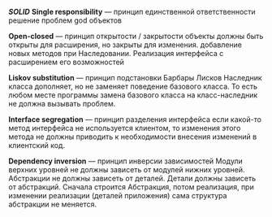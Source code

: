 ***SOLID***
**Single responsibility** — принцип единственной ответственности
решение проблем god объектов

**Open-closed** — принцип открытости / закрытости
объекты должны быть открыты для расширения, но закрыты для изменения.
добавление новых методов при Наследовании. Реализация интерфейса с расширением его возможностей

**Liskov substitution** — принцип подстановки Барбары Лисков
Наследник класса дополняет, но не заменяет поведение базового класса. То есть
любом месте программы замена базового класса на класс-наследник не должна вызывать проблем.

**Interface segregation** — принцип разделения интерфейса
если какой-то метод интерфейса не используется клиентом, то изменения
этого метода не должны приводить к необходимости внесения изменений в клиентский код.

**Dependency inversion** — принцип инверсии зависимостей
Модули верхних уровней не должны зависеть от модулей нижних уровней.
Абстракции не должны зависеть от деталей. Детали должны зависеть от абстракций.
Сначала строится Абстракция, потом реализация, при изменении реализации (деталей приложения)
сама структура абстракции не меняется.

